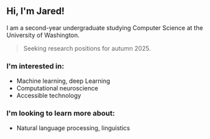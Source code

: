 ## Hi, I'm Jared!

I am a second-year undergraduate studying Computer Science at the University of Washington.

> Seeking research positions for autumn 2025.

### I'm interested in:

-   Machine learning, deep Learning
-   Computational neuroscience
-   Accessible technology

### I'm looking to learn more about:

-   Natural language processing, linguistics
